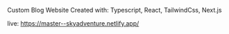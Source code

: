 Custom Blog Website
Created with: Typescript, React, TailwindCss, Next.js

live: https://master--skyadventure.netlify.app/
